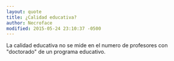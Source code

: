 ```yaml
---
layout: quote
title: ¿Calidad educativa?
author: Necroface
modified: 2015-05-24 23:10:37 -0500
---
```

La calidad educativa no se mide en el numero de profesores con "doctorado" de un programa educativo.
